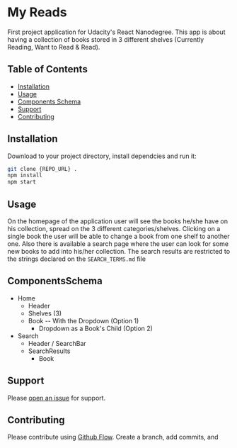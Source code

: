 # My Reads

First project application for Udacity's React Nanodegree. This app is about having a collection of books stored in 3 different shelves (Currently Reading, Want to Read & Read).

## Table of Contents

- [Installation](#installation)
- [Usage](#usage)
- [Components Schema](#componentsSchema)
- [Support](#support)
- [Contributing](#contributing)

## Installation

Download to your project directory, install dependcies and run it:

```bash
git clone {REPO_URL} .
npm install
npm start
```

## Usage

On the homepage of the application user will see the books he/she have on his collection, spread on the 3 different categories/shelves.
Clicking on a single book the user will be able to change a book from one shelf to another one.
Also there is available a search page where the user can look for some new books to add into his/her collection. The search results are restricted to the strings declared on the `SEARCH_TERMS.md` file

## ComponentsSchema

- Home
  - Header
  - Shelves (3)
  - Book -- With the Dropdown (Option 1)
    - Dropdown as a Book's Child (Option 2)
- Search
  - Header / SearchBar
  - SearchResults
    - Book

## Support

<!-- TODO: Chantge the REPO_URL variable into the real repository URL -->

Please [open an issue](https://github.com/{REPO_URL}/readme-boilerplate/issues/new) for support.

## Contributing

Please contribute using [Github Flow](https://guides.github.com/introduction/flow/). Create a branch, add commits, and
